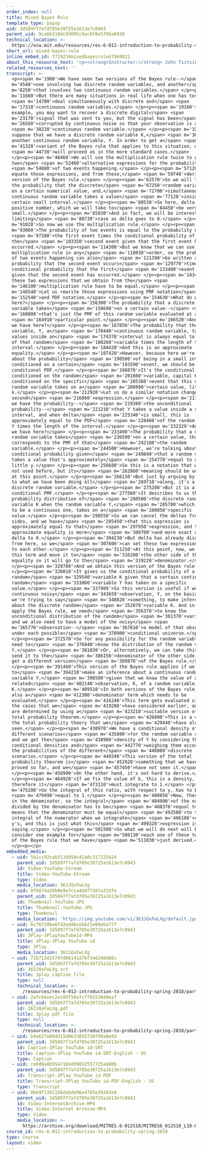 ```yaml
---
order_index: null
title: Mixed Bayes Rule
template_type: popup
uid: 3d5897f7afd705e39725a1613e7c0943
parent_uid: 9ca6b310dc93095c9ac0f0e5f95e6930
technical_location: >-
  https://ocw.mit.edu/resources/res-6-012-introduction-to-probability-spring-2018/part-i-the-fundamentals/mixed-bayes-rule
short_url: mixed-bayes-rule
inline_embed_id: 7729234mixedbayesrule47984021
about_this_resource_text: '<p><strong>Instructor:</strong> John Tsitsiklis</p>'
related_resources_text: ''
transcript: >-
  <p><span m='1980'>We have seen two versions of the Bayes rule--</span> <span
  m='4540'>one involving two discrete random variables, and another</span> <span
  m='8250'>that involves two continuous random variables.</span> </p><p><span
  m='11660'>But there are many situations in real life when one has to</span>
  <span m='14700'>deal simultaneously with discrete and</span> <span
  m='17310'>continuous random variables.</span> </p><p><span m='19160'>For
  example, you may want to recover a discrete digital</span> <span
  m='23170'>signal that was sent to you, but the signal has been</span> <span
  m='26560'>corrupted by continuous noise so that your observation is a</span>
  <span m='30220'>continuous random variable.</span> </p><p><span m='32910'>So
  suppose that we have a discrete random variable K,</span> <span m='36800'>and
  another continuous random variable, Y. In order to get a</span> <span
  m='41320'>variant of the Bayes rule that applies to this situation, we</span>
  <span m='44730'>will proceed as in the more standard cases.</span>
  </p><p><span m='48460'>We will use the multiplication rule twice to get
  two</span> <span m='52460'>alternative expressions for the probability</span>
  <span m='54880'>of two events happening.</span> </p><p><span m='57120'>We will
  equate those expressions, and from these,</span> <span m='59740'>derive a
  version of the Bayes rule.</span> </p><p><span m='62570'>So we will look at
  the probability that the discrete</span> <span m='67250'>random variable takes
  on a certain numerical value, and,</span> <span m='72700'>simultaneously, the
  continuous random variable takes a value</span> <span m='77120'>inside a
  certain small interval.</span> </p><p><span m='80530'>So here, delta is a
  positive number, which we will take to</span> <span m='84450'>be very
  small.</span> </p><p><span m='85830'>And in fact, we will be interested in the
  limiting</span> <span m='88730'>case as delta goes to 0.</span> </p><p><span
  m='91020'>So now we use the multiplication rule.</span> </p><p><span
  m='93060'>The probability of two events is equal to the probability of</span>
  <span m='97380'>the first event times the conditional probability of
  the</span> <span m='103350'>second event given that the first event has
  occurred.</span> </p><p><span m='114300'>But we know that we can use the
  multiplication rule in any</span> <span m='118030'>order, so the probability
  of two events happening can also</span> <span m='121390'>be written as the
  probability that the second event occurs</span> <span m='129770'>times the
  conditional probability that the first</span> <span m='133400'>event occurs,
  given that the second event has occurred.</span> </p><p><span m='143460'>So
  these two expressions that we obtain from the</span> <span
  m='146100'>multiplication rule have to be equal.</span> </p><p><span
  m='148540'>Let us rewrite those expressions using PMF notation</span> <span
  m='152540'>and PDF notation.</span> </p><p><span m='154630'>What do we have
  here?</span> </p><p><span m='156300'>The probability that a discrete random
  variable takes</span> <span m='158690'>on a certain value--</span> <span
  m='160000'>that's just the PMF of this random variable evaluated at a</span>
  <span m='164910'>particular point.</span> </p><p><span m='166520'>And what do
  we have here?</span> </p><p><span m='167850'>The probability that the random
  variable, Y, a</span> <span m='170440'>continuous random variable, takes
  values inside an</span> <span m='174370'>interval is always equal to the PDF
  of that random</span> <span m='180260'>variable times the length of this
  interval.</span> </p><p><span m='184420'>And this is an approximate
  equality.</span> </p><p><span m='187420'>However, because here we're talking
  about the probability</span> <span m='190580'>of being in a small interval
  conditioned on a certain</span> <span m='193590'>event, we should be using a
  conditional PDF.</span> </p><p><span m='198870'>It's the conditional PDF
  conditioned on the random</span> <span m='201660'>variable, capital K, and
  conditioned on the specific</span> <span m='205360'>event that this discrete
  random variable takes on a</span> <span m='208990'>certain value, little
  k.</span> </p><p><span m='212920'>Let us do a similar notation change for the
  second</span> <span m='216860'>expression.</span> </p><p><span m='217930'>Here
  we have the probability--</span> <span m='219380'>the unconditional
  probability--</span> <span m='221210'>that Y takes a value inside a small
  interval, and when delta</span> <span m='225340'>is small, this is
  approximately equal to the PDF</span> <span m='228460'>of the random variable
  Y times the length of the interval.</span> </p><p><span m='232329'>And what do
  we have here?</span> </p><p><span m='233490'>The probability that a discrete
  random variable takes</span> <span m='236590'>on a certain value, that just
  corresponds to the PMF of that</span> <span m='242180'>the random
  variable.</span> </p><p><span m='244500'>However, we're talking about a
  conditional probability given</span> <span m='249840'>that a random variable Y
  takes a value that's approximately</span> <span m='254770'>equal to a certain
  little y.</span> </p><p><span m='258680'>So this is a notation that we have
  not used before, but its</span> <span m='262860'>meaning should be unambiguous
  at this point.</span> </p><p><span m='266130'>But just by arguing by analogy
  to what we have been doing all</span> <span m='269710'>along, it's a PMF of a
  discrete random variable.</span> </p><p><span m='275200'>But it is a
  conditional PMF.</span> </p><p><span m='277560'>It describes to us the
  probability distribution of</span> <span m='280500'>the discrete random
  variable K when the random variable Y,</span> <span m='285780'>which happens
  to be a continuous one, takes on a</span> <span m='288050'>specific
  value.</span> </p><p><span m='290550'>So we can cancel the deltas from both
  sides, and we have</span> <span m='295450'>that this expression is
  approximately equal to that</span> <span m='297950'>expression, and this
  approximate equality is more</span> <span m='300700'>and more exact as we send
  delta to 0.</span> </p><p><span m='304230'>But delta has already disappeared
  from here, so we</span> <span m='307600'>can set these two expressions equal
  to each other.</span> </p><p><span m='311250'>At this point, now, we can take
  this term and move it to</span> <span m='316280'>the other side of the
  equality so it will go to the</span> <span m='319220'>denominator.</span>
  </p><p><span m='320780'>And we obtain this version of the Bayes rule.</span>
  </p><p><span m='326010'>It gives us the conditional probability of a
  random</span> <span m='329540'>variable K given that a certain continuous
  random</span> <span m='333860'>variable Y has taken on a specific
  value.</span> </p><p><span m='337909'>So this version is useful if we have a
  continuous noisy</span> <span m='343659'>observation, Y, on the basis of which
  we're trying to say</span> <span m='348820'>something, to make inferences
  about the discrete random</span> <span m='352070'>variable K. And in order to
  apply the Bayes rule, we need</span> <span m='356370'>to know the
  unconditional distribution of the random</span> <span m='361370'>variable K,
  and we also need to have a model of the noisy</span> <span
  m='365770'>observation--</span> <span m='367610'>a model of that observation
  under each possible</span> <span m='370900'>conditional universe.</span>
  </p><p><span m='372570'>So for any possibility for the random variable K, we
  need to</span> <span m='376940'>know the distribution of the random variable
  Y.</span> </p><p><span m='381030'>Or, alternatively, we can take this term and
  send it to the</span> <span m='386150'>denominator of the other side, and we
  get a different version</span> <span m='389870'>of the Bayes rule.</span>
  </p><p><span m='391460'>This version of the Bayes rule applies if we're trying
  to</span> <span m='394210'>make an inference about a continuous random
  variable Y,</span> <span m='398500'>given that we know the value of a certain
  related</span> <span m='402140'>observation, K, of a random variable, capital
  K.</span> </p><p><span m='409510'>In both versions of the Bayes rule, there's
  also a</span> <span m='412300'>denominator term which needs to be
  evaluated.</span> </p><p><span m='416240'>This term gets evaluated similar to
  the cases that we</span> <span m='419280'>have considered earlier, and they
  are determined by using a</span> <span m='423210'>suitable version of the
  total probability theorem.</span> </p><p><span m='426800'>This is a version of
  the total probability theory that we</span> <span m='429440'>have already
  seen.</span> </p><p><span m='430970'>We have a conditional density of Y under
  different scenarios</span> <span m='435800'>for the random variable capital K,
  and we get the</span> <span m='438900'>density of Y by considering the
  conditional densities and</span> <span m='442770'>weighing them according to
  the probabilities of the different</span> <span m='446080'>discrete
  scenarios.</span> </p><p><span m='449340'>This version of the total
  probability theorem is</span> <span m='452920'>something that we have not
  proved so far, and we</span> <span m='457450'>have not seen it.</span>
  </p><p><span m='458990'>On the other hand, it's not hard to derive.</span>
  </p><p><span m='464920'>If we fix the value of k, this is a density, and
  therefore it</span> <span m='473110'>must integrate to 1.</span> </p><p><span
  m='475200'>So the integral of this ratio, with respect to y, has to be</span>
  <span m='479490'>equal to 1.</span> </p><p><span m='480850'>Now, there's no y
  in the denominator, so the integral</span> <span m='484990'>of the numerator
  divided by the denominator has to be</span> <span m='488370'>equal to 1, which
  means that the denominator must be equal</span> <span m='492580'>to the
  integral of the numerator when we integrate</span> <span m='496180'>overall
  y's, and this is just what this</span> <span m='499320'>expression is
  saying.</span> </p><p><span m='501500'>So what we will do next will be to
  consider one example for</span> <span m='506130'>each one of these two cases
  of the Bayes rule that we have</span> <span m='511030'>just derived.</span>
  </p><p></p>
embedded_media:
  - uid: 5b1cc92cab313d950c41a0c317125424
    parent_uid: 3d5897f7afd705e39725a1613e7c0943
    id: Video-YouTube-Stream
    title: Video-YouTube-Stream
    type: Video
    media_location: 363JQxFwLXg
  - uid: 0f8874a29b0e9e7cca4d4ff387a333fe
    parent_uid: 3d5897f7afd705e39725a1613e7c0943
    id: Thumbnail-YouTube-JPG
    title: Thumbnail-YouTube-JPG
    type: Thumbnail
    media_location: 'https://img.youtube.com/vi/363JQxFwLXg/default.jpg'
  - uid: 6cf6f20be6f42edd8cebb21e09ebe77f
    parent_uid: 3d5897f7afd705e39725a1613e7c0943
    id: 3Play-3PlayYouTubeid-MP4
    title: 3Play-3Play YouTube id
    type: 3Play
    media_location: 363JQxFwLXg
  - uid: 72b713d1579fd86141d76f3e8248d66c
    parent_uid: 3d5897f7afd705e39725a1613e7c0943
    id: 363JQxFwLXg.srt
    title: 3play caption file
    type: null
    technical_location: >-
      /resources/res-6-012-introduction-to-probability-spring-2018/part-i-the-fundamentals/mixed-bayes-rule/363JQxFwLXg.srt
  - uid: 2a7c66eec2e189f56e7cf702536d0ea7
    parent_uid: 3d5897f7afd705e39725a1613e7c0943
    id: 363JQxFwLXg.pdf
    title: 3play pdf file
    type: null
    technical_location: >-
      /resources/res-6-012-introduction-to-probability-spring-2018/part-i-the-fundamentals/mixed-bayes-rule/363JQxFwLXg.pdf
  - uid: b9a627e084d15d0633855738f99a8e0d
    parent_uid: 3d5897f7afd705e39725a1613e7c0943
    id: Caption-3Play YouTube id-SRT
    title: Caption-3Play YouTube id-SRT-English - US
    type: Caption
  - uid: ce0d8a8b55471bbdd9092557725a680b
    parent_uid: 3d5897f7afd705e39725a1613e7c0943
    id: Transcript-3Play YouTube id-PDF
    title: Transcript-3Play YouTube id-PDF-English - US
    type: Transcript
  - uid: 0bb9f134115bdabde96e4785e39283e8
    parent_uid: 3d5897f7afd705e39725a1613e7c0943
    id: Video-InternetArchive-MP4
    title: Video-Internet Archive-MP4
    type: Video
    media_location: >-
      https://archive.org/download/MITRES.6-012S18/MITRES6_012S18_L10-09_300k.mp4
course_id: res-6-012-introduction-to-probability-spring-2018
type: course
layout: video
---
```


